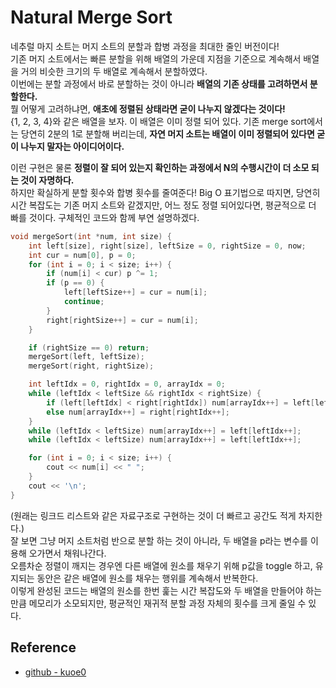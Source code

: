 # Natural Merge Sort

네추럴 마지 소트는 머지 소트의 분할과 합병 과정을 최대한 줄인 버전이다! <br>
기존 머지 소트에서는 빠른 분할을 위해 배열의 가운데 지점을 기준으로 계속해서 배열을 거의 비슷한 크기의 두 배열로 계속해서 분할하였다. <br>
이번에는 분할 과정에서 바로 분할하는 것이 아니라 **배열의 기존 상태를 고려하면서 분할한다.** <br>
뭘 어떻게 고려하냐면, **애초에 정렬된 상태라면 굳이 나누지 않겠다는 것이다!** <br>
{1, 2, 3, 4}와 같은 배열을 보자. 이 배열은 이미 정렬 되어 있다. 기존 merge sort에서는 당연히 2분의 1로 분할해 버리는데, **자연 머지 소트는 배열이 이미 정렬되어 있다면 굳이 나누지 말자는 아이디어이다.** <br>

이런 구현은 물론 **정렬이 잘 되어 있는지 확인하는 과정에서 N의 수행시간이 더 소모 되는 것이 자명하다.** <br>
하지만 확실하게 분할 횟수와 합병 횟수를 줄여준다! Big O 표기법으로 따지면, 당연히 시간 복잡도는 기존 머지 소트와 같겠지만, 어느 정도 정렬 되어있다면, 평균적으로 더 빠를 것이다. 구체적인 코드와 함께 부연 설명하겠다.

```cpp
void mergeSort(int *num, int size) {
    int left[size], right[size], leftSize = 0, rightSize = 0, now;
    int cur = num[0], p = 0;
    for (int i = 0; i < size; i++) {
        if (num[i] < cur) p ^= 1;
        if (p == 0) {
            left[leftSize++] = cur = num[i];
            continue;
        }
        right[rightSize++] = cur = num[i];
    }

    if (rightSize == 0) return;
    mergeSort(left, leftSize);
    mergeSort(right, rightSize);

    int leftIdx = 0, rightIdx = 0, arrayIdx = 0;
    while (leftIdx < leftSize && rightIdx < rightSize) {
        if (left[leftIdx] < right[rightIdx]) num[arrayIdx++] = left[leftIdx++];
        else num[arrayIdx++] = right[rightIdx++];
    }
    while (leftIdx < leftSize) num[arrayIdx++] = left[leftIdx++];
    while (leftIdx < leftSize) num[arrayIdx++] = left[leftIdx++];

    for (int i = 0; i < size; i++) {
        cout << num[i] << " ";
    }
    cout << '\n';
}
```
(원래는 링크드 리스트와 같은 자료구조로 구현하는 것이 더 빠르고 공간도 적게 차지한다.)<br>
잘 보면 그냥 머지 소트처럼 반으로 분할 하는 것이 아니라, 두 배열을 p라는 변수를 이용해 오가면서 채워나간다. <br> 
오름차순 정렬이 깨지는 경우엔 다른 배열에 원소를 채우기 위해 p값을 toggle 하고, 유지되는 동안은 같은 배열에 원소를 채우는 행위를 계속해서 반복한다. <Br>
이렇게 완성된 코드는 배열의 원소를 한번 훑는 시간 복잡도와 두 배열을 만들어야 하는 만큼 메모리가 소모되지만, 평균적인 재귀적 분할 과정 자체의 횟수를 크게 줄일 수 있다. 

## Reference
- [github - kuoe0](https://gist.github.com/kuoe0)
